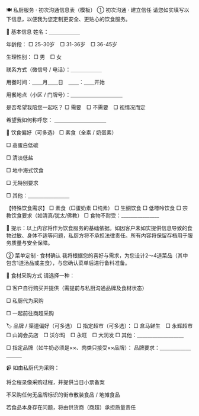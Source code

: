 🍽️ 私厨服务 · 初次沟通信息表（模板）
① 初次沟通 · 建立信任
请您如实填写以下信息，以便我为您定制更安全、更贴心的饮食服务。

👤 基本信息
姓名：＿＿＿＿＿＿

年龄段：
□ 25-30岁　□ 31-36岁　□ 36-45岁

生理性别：
□ 男　□ 女　

联系方式（微信号 / 电话）：＿＿＿＿＿＿

用餐时间：＿＿月＿＿日　＿＿：＿＿开始

用餐地点（小区 / 门牌号）：＿＿＿＿＿＿＿＿＿＿

是否希望我陪您一起吃？
□ 需要　□ 不需要　□ 视情况而定

希望我如何称呼您：
＿＿＿＿＿＿＿＿＿＿


🥗 饮食偏好（可多选）
□ 素食（全素 / 奶蛋素）

□ 高蛋白低碳

□ 清淡低盐

□ 地中海式饮食

□ 无特别要求

□ 其他：＿＿＿＿＿＿＿＿


【特殊饮食需求】
□ 素食（□蛋奶素 □纯素）
□ 生酮饮食 □ 低嘌呤饮食
□ 宗教饮食要求（如清真/犹太/佛教）
□ 食物不耐受：________________


📌 提示：以上内容将作为饮食服务的基础依据。如因客户未如实提供信息导致的食物过敏、身体不适等问题，私厨方将不承担法律责任。所有内容将保留存档用于服务质量与安全保障。

② 菜单定制 · 食材确认
我将根据您的喜好与需求，为您设计2～4道菜品（其中包含1道汤品或主食），与您确认菜单后进行备料准备。

🛒 食材采购方式
请选择一种：

□ 客户自行购买并提供（需提前与私厨沟通品牌及食材状态）

□ 私厨代为采购

□ 一起前往商超采购

🏷️ 品牌 / 渠道偏好（可多选）
□ 指定超市（可多选）：
□ 盒马鲜生　□ 永辉超市　□ 山姆会员店　□ 沃尔玛　□ 永旺　□ 大润发
□ 其他：＿＿＿＿＿＿＿＿＿

□ 指定品牌（如牛奶必须是××、肉类只接受××品牌）：
品牌要求：＿＿＿＿＿＿＿＿＿

📹 如由私厨代为采购：

将全程录像采购过程，并提供当日小票备案

不采购任何无品牌标识的街市散装食品 / 地摊食品

若食品本身存在问题，将由供货商（商超）承担质量责任

